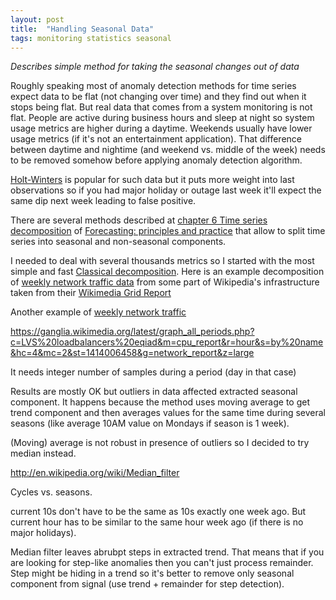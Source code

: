 ```yaml
---
layout: post
title:  "Handling Seasonal Data"
tags: monitoring statistics seasonal
---
```


_Describes simple method for taking the seasonal changes out of data_

Roughly speaking most of anomaly detection methods for time series expect data to be flat (not changing over time) and they find out when it stops being flat. But real data that comes from a system monitoring is not flat. People are active during business hours and sleep at night so system usage metrics are higher during a daytime. Weekends usually have lower usage metrics (if it's not an entertainment application). That difference between daytime and nightime (and weekend vs. middle of the week) needs to be removed somehow before applying anomaly detection algorithm.

[Holt-Winters](http://en.wikipedia.org/wiki/Exponential_smoothing#Triple_exponential_smoothing) is popular for such data but it puts more weight into last observations so if you had major holiday or outage last week it'll expect the same dip next week leading to false positive.

There are several methods described at [chapter 6 Time series decomposition](https://www.otexts.org/fpp/6) of [Forecasting: principles and practice](https://www.otexts.org/fpp) that allow to split time series into seasonal and non-seasonal components.

I needed to deal with several thousands metrics so I started with the most simple and fast [Classical decomposition](https://www.otexts.org/fpp/6/3).  Here is an example decomposition of [weekly network traffic data](https://ganglia.wikimedia.org/latest/graph_all_periods.php?c=LVS%20loadbalancers%20ulsfo&m=cpu_report&r=week&s=by%20name&hc=4&mc=2&st=1413743230&g=network_report&z=large) from some part of Wikipedia's infrastructure taken from their [Wikimedia Grid Report](https://ganglia.wikimedia.org/latest/)


Another example of [weekly network traffic](https://ganglia.wikimedia.org/latest/graph_all_periods.php?c=Application%20servers%20eqiad&m=cpu_report&r=hour&s=by%20name&hc=4&mc=2&st=1414005844&g=network_report&z=large)

https://ganglia.wikimedia.org/latest/graph_all_periods.php?c=LVS%20loadbalancers%20eqiad&m=cpu_report&r=hour&s=by%20name&hc=4&mc=2&st=1414006458&g=network_report&z=large

It needs integer number of samples during a period (day in that case)

Results are mostly OK but outliers in data affected extracted seasonal component. It happens because the method uses moving average to get trend component and then averages values for the same time during several seasons (like average 10AM value on Mondays if season is 1 week).

(Moving) average is not robust in presence of outliers so I decided to try median instead.

http://en.wikipedia.org/wiki/Median_filter

Cycles vs. seasons.

current 10s don't have to be the same as 10s exactly one week ago. But current hour has to be similar to the same hour week ago (if there is no major holidays).


Median filter leaves abrubpt steps in extracted trend. That means that if you are looking for step-like anomalies then you can't just process remainder. Step might be hiding in a trend so it's better to remove only seasonal component from signal (use trend + remainder for step detection).
